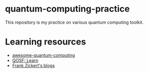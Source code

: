 # quantum-computing-practice
This repository is my practice on various quantum computing toolkit.

# Learning resources
- [awesome-quantum-computing](https://github.com/desireevl/awesome-quantum-computing)
- [QOSF: Learn](https://qosf.org/learn_quantum/)
- [Frank Zickert's blogs](https://pyqml.medium.com/)
